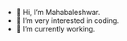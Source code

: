 - 👋 Hi, I’m Mahabaleshwar.
- 👀 I’m very interested in coding.
- 🌱 I’m currently working.

<!---
MahabaleshwarB/MahabaleshwarB is a ✨ special ✨ repository because its `README.md` (this file) appears on your GitHub profile.
You can click the Preview link to take a look at your changes.
--->
